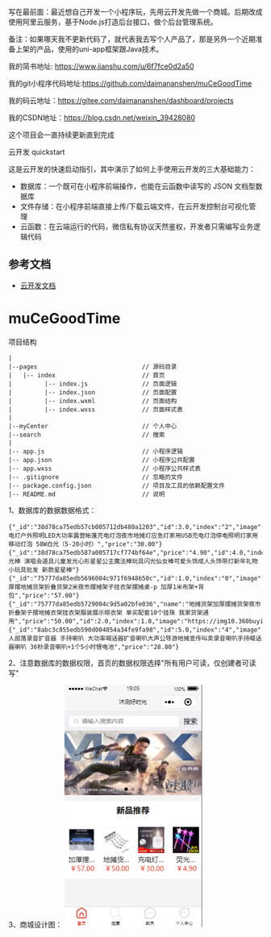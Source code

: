 写在最前面：最近想自己开发一个小程序玩，先用云开发先做一个商城。后期改成使用阿里云服务，基于Node.js打造后台接口，做个后台管理系统。

备注：如果哪天我不更新代码了，就代表我去写个人产品了，那是另外一个近期准备上架的产品，使用的uni-app框架跟Java技术。

我的简书地址: https://www.jianshu.com/u/6f7fce0d2a50

我的git小程序代码地址:https://github.com/daimananshen/muCeGoodTime

我的码云地址：https://gitee.com/daimananshen/dashboard/projects

我的CSDN地址：https://blog.csdn.net/weixin_39428080

这个项目会一直持续更新直到完成

云开发 quickstart

这是云开发的快速启动指引，其中演示了如何上手使用云开发的三大基础能力：

- 数据库：一个既可在小程序前端操作，也能在云函数中读写的 JSON 文档型数据库
- 文件存储：在小程序前端直接上传/下载云端文件，在云开发控制台可视化管理
- 云函数：在云端运行的代码，微信私有协议天然鉴权，开发者只需编写业务逻辑代码

## 参考文档

- [云开发文档](https://developers.weixin.qq.com/miniprogram/dev/wxcloud/basis/getting-started.html)

# muCeGoodTime

项目结构

```
|
|--pages                             // 源码目录
|   |-- index                        // 首页
|         |-- index.js               // 页面逻辑
|         |-- index.json             // 页面配置
|         |-- index.wxml             // 页面结构
|         |-- index.wxss             // 页面样式表
|
|--myCenter                          // 个人中心
|--search                            // 搜索
|
|-- app.js                           // 小程序逻辑
|-- app.json                         // 小程序公共配置
|-- app.wxss                         // 小程序公共样式表
|-- .gitignore                       // 忽略的文件
|-- package.config.json              // 项目及工具的依赖配置文件
|-- README.md                        // 说明

```          

1、数据库的数据数据格式：

```
{"_id":"38d78ca75edb57cb005712db480a1203","id":3.0,"index":"2","image":"https://img11.360buyimg.com/n2/s372x372_jfs/t1/59714/19/15384/96258/5dcd8916Ec8adb87c/19eb1d2ab0baf01c.jpg!q70.dpg.webp","name":"充电灯户外照明LED大功率露营帐蓬充电灯泡夜市地摊灯应急灯家用USB充电灯泡停电照明灯家用移动灯泡 58W白光（5-20小时）","price":"30.00"}
{"_id":"38d78ca75edb587a005717cf774bf64e","price":"4.90","id":4.0,"index":3.0,"image":"https://m.360buyimg.com/mobilecms/s750x750_jfs/t22045/307/929094700/422408/3bc9906d/5b1be210Nf5b61f6c.jpg!q80.dpg.webp","name":"荧光棒 演唱会道具儿童发光心形星星公主魔法棒玩具闪光仙女棒可爱头饰成人头饰带灯新年礼物小玩具批发 新款星星棒"}
{"_id":"75777da85edb5696004c971f6948650c","id":1.0,"index":"0","image":"https://img12.360buyimg.com/mobilecms/s519x519_jfs/t1/119364/38/3338/552423/5ea7e439Ef85df0e7/3759b12c3c3d84bf.png.webp","name":"加厚摆地摊货架折叠货架2米夜市摆摊架子挂衣架摆摊桌-p 加厚1米布架+背包","price":"57.00"}
{"_id":"75777da85edb5729004c9d5a02bfe036","name":"地摊货架加厚摆摊货架夜市折叠架子摆地摊衣架挂衣架服装展示晾衣架 单买配套10个挂珠 我家货架通用","price":"50.00","id":2.0,"index":1.0,"image":"https://img10.360buyimg.com/mobilecms/s519x519_jfs/t1/108529/39/3139/75909/5e0ed815E26f9a10e/092bd6afc8bfe1da.jpg!q70.dpg.webp"}
{"_id":"8abc3c855edb590d004054a34fe9fa98","id":5.0,"index":"4","image":"https://m.360buyimg.com/mobilecms/s750x750_jfs/t1/126122/23/4251/42604/5edb36ceEed479b2e/860aee7c95433770.jpg!q80.dpg.webp","name":"猿人部落录音扩音器 手持喇叭 大功率喊话器扩音喇叭大声公导游地摊宣传叫卖录音喇叭手持喊话器喇叭 36秒录音喇叭+1个5小时锂电池","price":"28.80"}
```

2、注意数据库的数据权限，首页的数据权限选择"所有用户可读，仅创建者可读写"

3、商城设计图：
![Image text](https://github.com/daimananshen/muCeGoodTime/blob/master/miniprogram/images/home.png)